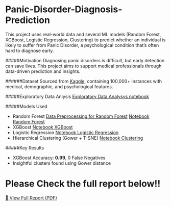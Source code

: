 # Panic-Disorder-Diagnosis-Prediction
This project uses real-world data and several ML models (Random Forest, XGBoost, Logistic Regression, Clustering) to predict whether an individual is likely to suffer from Panic Disorder, a psychological condition that’s often hard to diagnose early.

 #####Motivation
Diagnosing panic disorders is difficult, but early detection can save lives. This project aims to support medical professionals through data-driven prediction and insights.

 ######Dataset
Sourced from [Kaggle](#), containing 100,000+ instances with medical, demographic, and psychological features.

#####Exploratory Data Anlysis
[Exploratory Data Analysys notebook](./Exploratory_Data_Analysis.ipynb)

 #####Models Used
- Random Forest
  [Data Preprocessing for Random Forest](./Preprocessing_module.ipynb)
  [Notebook Random Forest](./Random_forest_intento_1.ipynb)
- XGBoost
  [Notebook XGBoost](./XGBOOST_model.ipynb)
- Logistic Regression
  [Notebook Logistic Regression](./Logistic_model.ipynb)
- Hierarchical Clustering (Gower + T-SNE)
  [Notebook Clustering](./Hierarchical_GowersD.ipynb)
  
 #####Key Results
- XGBoost Accuracy: **0.99**, 0 False Negatives
- Insightful clusters found using Gower distance

# Please Check the full report below!!
[📄 View Full Report (PDF)](./Anxiety_disorder_report.pdf)
